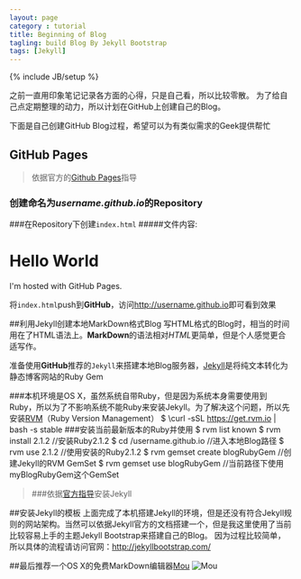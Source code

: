 ```yaml
---
layout: page
category : tutorial
title: Beginning of Blog
tagling: build Blog By Jekyll Bootstrap
tags: [Jekyll]
---
```

{% include JB/setup %}



之前一直用印象笔记记录各方面的心得，只是自己看，所以比较零散。
为了给自己点定期整理的动力，所以计划在GitHub上创建自己的Blog。

下面是自己创建GitHub Blog过程，希望可以为有类似需求的Geek提供帮忙

## GitHub Pages
    

>依据官方的[Github Pages](https://pages.github.com/)指导

### 创建命名为*username.github.io*的Repository
    

###在Repository下创建`index.html`
#####文件内容:
	<!DOCTYP html>
    <html>
    	<body>
    		<h1>Hello World</h1>
    	    <p>I'm hosted with GitHub Pages.</p>
    	</body>
    </html>
    
将`index.html`push到**GitHub**，访问<http://username.github.io>即可看到效果

##利用Jekyll创建本地MarkDown格式Blog
写HTML格式的Blog时，相当的时间用在了HTML语法上。**MarkDown**的语法相对*HTML*更简单，但是个人感觉更合适写作。

准备使用**GitHub**推荐的`Jekyll`来搭建本地Blog服务器，[Jekyll](http://jekyllcn.com/)是将纯文本转化为静态博客网站的Ruby Gem

###本机环境是OS X，虽然系统自带Ruby，但是因为系统本身需要使用到Ruby，所以为了不影响系统不能Ruby来安装Jekyll。为了解决这个问题，所以先安装[RVM](https://rvm.io/)（Ruby Version Management）
    $ \curl -sSL https://get.rvm.io | bash -s stable
###安装当前最新版本的Ruby并使用
    $ rvm list known
    $ rvm install 2.1.2          //安装Ruby2.1.2
    $ cd /username.github.io     //进入本地Blog路径
    $ rvm use 2.1.2              //使用安装的Ruby2.1.2
    $ rvm gemset create blogRubyGem //创建Jekyll的RVM GemSet
    $ rvm gemset use blogRubyGem //当前路径下使用myBlogRubyGem这个GemSet
    
>###依据[官方指导](官方指导)安装Jekyll


##安装Jekyll的模板
上面完成了本机搭建Jekyll的环境，但是还没有符合Jekyll规则的网站架构。当然可以依据Jekyll官方的文档搭建一个，但是我这里使用了当前比较容易上手的主题Jekyll Bootstrap来搭建自己的Blog。
因为过程比较简单，所以具体的流程请访问官网：<http://jekyllbootstrap.com/>

##最后推荐一个OS X的免费MarkDown编辑器[Mou](http://mouapp.com/)
![Mou](http://mouapp.com/images/Mou_Screenshot_1@2x.png)
    
   
	
	